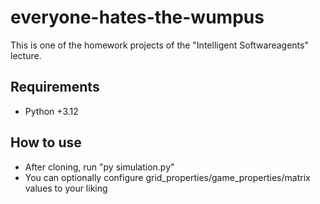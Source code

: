 # everyone-hates-the-wumpus
This is one of the homework projects of the "Intelligent Softwareagents" lecture.

## Requirements
- Python +3.12

## How to use
- After cloning, run "py simulation.py"
- You can optionally configure grid_properties/game_properties/matrix values to your liking
